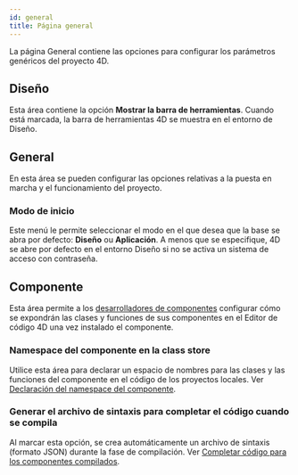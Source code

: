 ```yaml
---
id: general
title: Página general
---
```


La página General contiene las opciones para configurar los parámetros genéricos del proyecto 4D.

## Diseño

Esta área contiene la opción **Mostrar la barra de herramientas**. Cuando está marcada, la barra de herramientas 4D se muestra en el entorno de Diseño.

## General

En esta área se pueden configurar las opciones relativas a la puesta en marcha y el funcionamiento del proyecto.

### Modo de inicio

Este menú le permite seleccionar el modo en el que desea que la base se abra por defecto: **Diseño** ou **Aplicación**. A menos que se especifique, 4D se abre por defecto en el entorno Diseño si no se activa un sistema de acceso con contraseña.


## Componente

Esta área permite a los [desarrolladores de componentes](../Extensions/develop-components.md) configurar cómo se expondrán las clases y funciones de sus componentes en el Editor de código 4D una vez instalado el componente.

### Namespace del componente en la class store

Utilice esta área para declarar un espacio de nombres para las clases y las funciones del componente en el código de los proyectos locales. Ver [Declaración del namespace del componente](../Extensions/develop-components.md#declaring-the-component-namespace).

### Generar el archivo de sintaxis para completar el código cuando se compila

Al marcar esta opción, se crea automáticamente un archivo de sintaxis (formato JSON) durante la fase de compilación. Ver [Completar código para los componentes compilados](../Extensions/develop-components.md#code-completion-for-compiled-components). 
